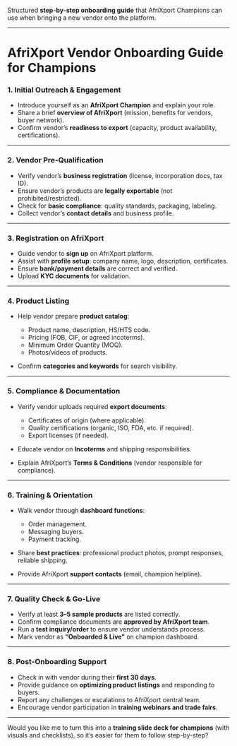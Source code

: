 Structured **step-by-step onboarding guide** that AfriXport Champions can use when bringing a new vendor onto the platform.

---

# **AfriXport Vendor Onboarding Guide for Champions**

### **1. Initial Outreach & Engagement**

* Introduce yourself as an **AfriXport Champion** and explain your role.
* Share a brief **overview of AfriXport** (mission, benefits for vendors, buyer network).
* Confirm vendor’s **readiness to export** (capacity, product availability, certifications).

---

### **2. Vendor Pre-Qualification**

* Verify vendor’s **business registration** (license, incorporation docs, tax ID).
* Ensure vendor’s products are **legally exportable** (not prohibited/restricted).
* Check for **basic compliance**: quality standards, packaging, labeling.
* Collect vendor’s **contact details** and business profile.

---

### **3. Registration on AfriXport**

* Guide vendor to **sign up** on AfriXport platform.
* Assist with **profile setup**: company name, logo, description, certificates.
* Ensure **bank/payment details** are correct and verified.
* Upload **KYC documents** for validation.

---

### **4. Product Listing**

* Help vendor prepare **product catalog**:

  * Product name, description, HS/HTS code.
  * Pricing (FOB, CIF, or agreed incoterms).
  * Minimum Order Quantity (MOQ).
  * Photos/videos of products.
* Confirm **categories and keywords** for search visibility.

---

### **5. Compliance & Documentation**

* Verify vendor uploads required **export documents**:

  * Certificates of origin (where applicable).
  * Quality certifications (organic, ISO, FDA, etc. if required).
  * Export licenses (if needed).
* Educate vendor on **Incoterms** and shipping responsibilities.
* Explain AfriXport’s **Terms & Conditions** (vendor responsible for compliance).

---

### **6. Training & Orientation**

* Walk vendor through **dashboard functions**:

  * Order management.
  * Messaging buyers.
  * Payment tracking.
* Share **best practices**: professional product photos, prompt responses, reliable shipping.
* Provide AfriXport **support contacts** (email, champion helpline).

---

### **7. Quality Check & Go-Live**

* Verify at least **3–5 sample products** are listed correctly.
* Confirm compliance documents are **approved by AfriXport team**.
* Run a **test inquiry/order** to ensure vendor understands process.
* Mark vendor as **“Onboarded & Live”** on champion dashboard.

---

### **8. Post-Onboarding Support**

* Check in with vendor during their **first 30 days**.
* Provide guidance on **optimizing product listings** and responding to buyers.
* Report any challenges or escalations to AfriXport central team.
* Encourage vendor participation in **training webinars and trade fairs**.

---



Would you like me to turn this into a **training slide deck for champions** (with visuals and checklists), so it’s easier for them to follow step-by-step?
